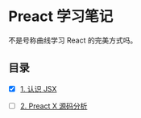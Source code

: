 # Preact 学习笔记

不是号称曲线学习 React 的完美方式吗。

## 目录

- [x] [1. 认识 JSX](./jsx/readme.md)

- [ ] [2. Preact X 源码分析](./preact-source-code/readme.md)
